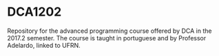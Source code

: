 # DCA1202
Repository for the advanced programming course offered by DCA in the 2017.2 semester. The course is taught in portuguese and by Professor Adelardo, linked to UFRN.
